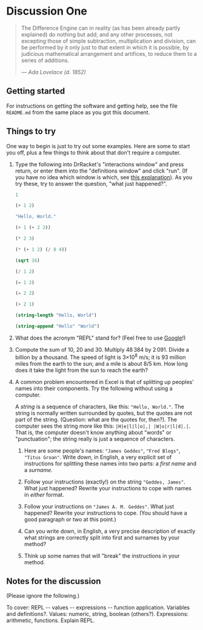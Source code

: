 
Discussion One
==============

> The Difference Engine can in reality (as has been already partly explained) do
> nothing but add; and any other processes, not excepting those of simple
> subtraction, multiplication and division, can be performed by it only just to
> that extent in which it is possible, by judicious mathematical arrangement and
> artifices, to reduce them to a series of additions.
> 
> — *Ada Lovelace (d. 1852)*


Getting started
---------------

For instructions on getting the software and getting help, see the file `README.md`
from the same place as you got this document.


Things to try
-------------
	
One way to begin is just to try out some examples. Here are some to start you
off, plus a few things to think about that don't require a computer.

1. Type the following into DrRacket's "interactions window" and press return, or
   enter them into the "definitions window" and click "run". (If you have no
   idea which window is which, see
   [this explanation][DrRacket interface_essentials]). As you try these, try to
   answer the question, "what just happened?".
   
   [DrRacket interface_essentials]: http://docs.racket-lang.org/drracket/interface-essentials.html

	```scheme
	1
	```

	```scheme
	(+ 1 2)
	```
	
	```scheme
	"Hello, World."
	```
	
	```scheme
	(+ 1 (+ 2 3))
	```
	
	```scheme
	(* 2 3)
	```
	
	```scheme
	(* (+ 1 2) (/ 8 4))
	```
	
	```scheme
	(sqrt 16)
	```
	
	```scheme
	(/ 1 2)
	````
		
	```scheme
	(= 1 2)
	```
	
	```scheme
	(= 2 2)
	```
	
	```scheme
	(> 2 1)
	```
	
	```scheme
	(string-length "Hello, World")
	```
	
	```scheme
	(string-append "Hello" "World")
	```
		
2. What does the acronym "REPL" stand for? (Feel free to use
   [Google](http://www.google.com)!)

[Wikipedia]: http://www.wikipedia.org

3. Compute the sum of 10, 20 and 30. Multiply 48&thinsp;384 by
   2&thinsp;091. Divide a billion by a thousand. The speed of light is
   3&times;10<sup>8</sup> m/s; it is 93&nbsp;million miles from the earth to the
   sun; and a mile is about 8/5&nbsp;km. How long does it take the light from
   the sun to reach the earth?

4. A common problem encountered in Excel is that of splitting up peoples' names
   into their components. Try the following without using a computer.
   
   A _string_ is a sequence of characters, like this: `"Hello, World."`. The
   string is normally written surrounded by quotes, but the quotes are not part
   of the string. (Question: what are the quotes for, then?). The computer sees
   the string more like this: `|H|e|l|l|o|,| |W|o|r|l|d|.|`. That is, the
   computer doesn't know anything about "words" or "punctuation"; the string
   really is just a sequence of characters.

	1. Here are some people's names: `"James Geddes"`, `"Fred Blogs"`, `"Titus
	   Groan"`. Write down, in English, a very explicit set of instructions for
	   splitting these names into two parts: a _first name_ and a _surname_.

	2. Follow your instructions (exactly!) on the string `"Geddes, James"`. What
	   just happened? Rewrite your instructions to cope with names in *either*
	   format.

	3. Follow your instructions on `"James A. M. Geddes"`. What just happened?
	   Rewrite your instructions to cope. (You should have a good paragraph or
	   two at this point.)

	4. Can you write down, in English, a very precise description of exactly
	   what strings are correctly split into first and surnames by your method?

	5. Think up some names that will "break" the instructions in your method.


Notes for the discussion
------------------------

(Please ignore the following.)

To cover: REPL -- values -- expressions -- function application. Variables and
definitions?. Values: numeric, string, boolean (others?). Expressions:
arithmetic, functions.  Explain REPL.





